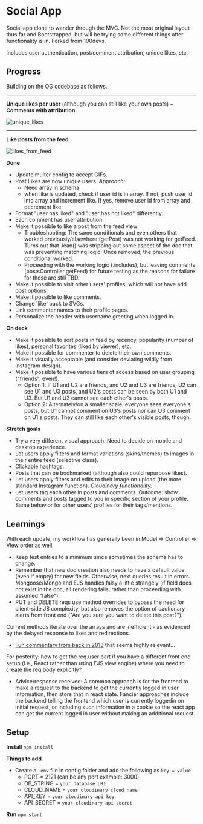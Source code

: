 # Social App
Social app clone to wander through the MVC. Not the most original layout thus far and Bootstrapped, but will be trying some different things after functionality is in. Forked from 100devs.

Includes user authentication, post/comment attribution, unique likes, etc.

## Progress
Building on the OG codebase as follows.

---
**Unique likes per user** (although you can still like your own posts) + **Comments with attribution**

![unique_likes](https://user-images.githubusercontent.com/102257735/191158487-f0a942d3-9889-4070-aee0-a7b38bfd5ac2.jpg)

---
**Like posts from the feed**

![likes_from_feed](https://user-images.githubusercontent.com/102257735/191158522-98a35f24-3e4f-4a7d-bf07-a521637fe140.jpg)

**Done**
- Update multer config to accept GIFs.
- Post Likes are now unique users. _Approach:_
    - Need array in schema
    - when like is updated, check if user id is in array. If not, push user id into array and increment like. If yes, remove user id from array and decrement like.
- Format "user has liked" and "user has not liked" differently.
- Each comment has user attribution.
- Make it possible to like a post from the feed view: 
  - Troubleshooting: The same conditionals and even others that worked previously/elsewhere (getPost) was not working for getFeed. Turns out that .lean() was stripping out some aspect of the doc that was preventing matching logic. Once removed, the previous conditional worked.
  - Proceeding with the working logic (.includes), but leaving comments (postsController.getFeed) for future testing as the reasons for failure for those are still TBD.
- Make it possible to visit other users' profiles, which will not have add post options.
- Make it possible to like comments.
- Change 'like' back to SVGs.
- Link commenter names to their profile pages.
- Personalize the header with username greeting when logged in.

**On deck**
- Make it possible to sort posts in feed by recency, popularity (number of likes), personal favorites (liked by viewer), etc.
- Make it possible for commenter to delete their own comments.
- Make it visually acceptable (and consider deviating wildly from Instagram design).
- Make it possible to have various tiers of access based on user grouping ("friends", even!). 
    - Option 1: If U1 and U2 are friends, and U2 and U3 are friends, U2 can see U1 and U3 posts, and U2's posts can be seen by both U1 and U3. But U1 and U3 cannot see each other's posts. 
    - Option 2: Alternately/on a smaller scale, everyone sees everyone's posts, but U1 cannot comment on U3's posts nor can U3 comment on U1's posts. They can still like each other's visible posts, though.

**Stretch goals**
- Try a very different visual approach. Need to decide on mobile and desktop experience.
- Let users apply filters and format variations (skins/themes) to images in their entire feed (selective class).
- Clickable hashtags.
- Posts that can be bookmarked (although also could repurpose likes).
- Let users apply filters and edits to their image on upload (the more standard Instagram function). _Cloudinary functionality._
- Let users tag each other in posts and comments. Outcome: show comments and posts tagged to you in specific section of your profile. Same behavior for other users' profiles for their tags/mentions.

## Learnings
With each update, my workflow has generally been in Model => Controller => View order as well. 
- Keep test entries to a minimum since sometimes the schema has to change. 
- Remember that new doc creation also needs to have a default value (even if empty) for new fields. Otherwise, next queries result in errors. Mongoose/Mongo and EJS handles falsy a little strangely (if field does not exist in the doc, all rendering fails, rather than proceeding with assumed "false").
- PUT and DELETE reqs use method overrides to bypass the need for client-side JS complexity, but also removes the option of cautionary alerts from front end ("Are you sure you want to delete this post?").

Current methods iterate over the arrays and are inefficient - as evidenced by the delayed response to likes and redirections.
- [Fun commentary from back in 2013](http://www.sarahmei.com/blog/2013/11/11/why-you-should-never-use-mongodb/) that seems highly relevant...

For posterity: how to get the req.user part if you have a different front end setup (i.e., React rather than using EJS view engine) where you need to create the req body explicitly?
- Advice/response received: A common approach is for the frontend to make a request to the backend to get the currently logged in user information, then store that in react state. Fancier approaches include the backend telling the frontend which user is currently loggedin on initial request, or including such information in a cookie so the react app can get the current logged in user without making an additional request.

## Setup 
**Install**
`npm install`

**Things to add**
- Create a `.env` file in config folder and add the following as `key = value`
  - PORT = 2121 (can be any port example: 3000)
  - DB_STRING = `your database URI`
  - CLOUD_NAME = `your cloudinary cloud name`
  - API_KEY = `your cloudinary api key`
  - API_SECRET = `your cloudinary api secret`

**Run**
`npm start`
